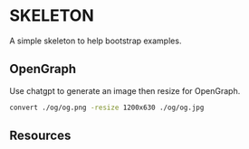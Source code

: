 # SKELETON

A simple skeleton to help bootstrap examples.  

## OpenGraph

Use chatgpt to generate an image then resize for OpenGraph.  

```sh
convert ./og/og.png -resize 1200x630 ./og/og.jpg
```

## Resources

